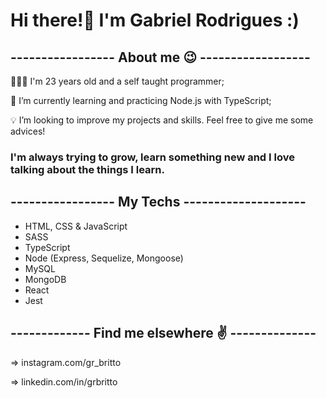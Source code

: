 # Hi there!👋 I'm Gabriel Rodrigues :)


## ----------------- About me 😉 ------------------

👨🏻‍🦱 I'm 23 years old and a self taught programmer;

🌱 I’m currently learning and practicing Node.js with TypeScript;

💡 I’m looking to improve my projects and skills. Feel free to give me some advices!


### I'm always trying to grow, learn something new and I love talking about the things I learn.

## ----------------- My Techs --------------------

- HTML, CSS & JavaScript
- SASS
- TypeScript
- Node (Express, Sequelize, Mongoose)
- MySQL
- MongoDB
- React
- Jest

## ------------- Find me elsewhere ✌️ --------------

=> instagram.com/gr_britto

=> linkedin.com/in/grbritto
